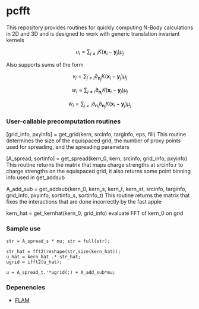 # pcfft
This repository provides routines for quickly computing N-Body calculations in 2D and 3D and is designed to work with generic translation invariant kernels

$$u_i = \sum_{j\neq i} K(\mathbf{x}_i - \mathbf{y}_j)\mu_j$$

Also supports sums of the form

$$v_i = \sum_{j\neq i} \partial_{\mathbf{n}_j} K(\mathbf{x}_i - \mathbf{y}_j)\mu_j$$

$$w_i = \sum_{j\neq i} \partial_{\mathbf{n}_i} K(\mathbf{x}_i - \mathbf{y}_j)\mu_j$$

$$\tilde{w}_i = \sum_{j\neq i} \partial_{\mathbf{n}_i}\partial_{\mathbf{n}_j} K(\mathbf{x}_i - \mathbf{y}_j)\mu_j$$

### User-callable precomputation routines
[grid_info, pxyinfo] = get_grid(kern, srcinfo, targinfo, eps, fill)
This routine determines the size of the equispaced grid, the number of proxy points used for spreading, and the spreading parameters

[A_spread, sortinfo] = get_spread(kern_0, kern, srcinfo, grid_info, pxyinfo)
This routine returns the matrix that maps charge strengths at srcinfo.r to charge strengths on the equispaced grid, it also returns some point binning info used in get_addsub

A_add_sub = get_addsub(kern_0, kern_s, kern_t, kern_st, srcinfo, targinfo, grid_info, pxyinfo, sortinfo_s, sortinfo_t)
This routine returns the matrix that fixes the interactions that are done incorrectly by the fast apple

kern_hat = get_kernhat(kern_0, grid_info)
evaluate FFT of kern_0 on grid


### Sample use



```
str = A_spread_s * mu; str = full(str);

str_hat = fft2(reshape(str,size(kern_hat));
u_hat = kern_hat .* str_hat;
ugrid = ifft2(u_hat);
    
u = A_spread_t.'*ugrid(:) + A_add_sub*mu;
```



### Depenencies

 * [FLAM](https://github.com/klho/FLAM)







